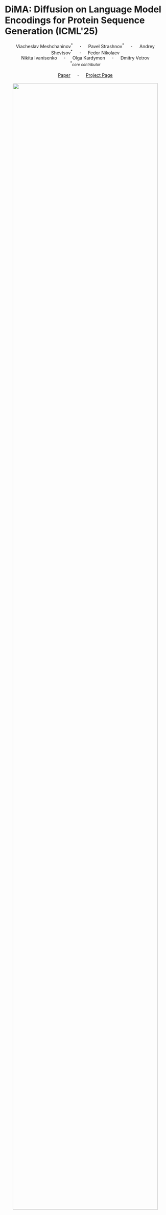 # DiMA: Diffusion on Language Model Encodings for Protein Sequence Generation (ICML'25)

<div align="center">
  Viacheslav Meshchaninov<sup>*</sup> &emsp; <b>&middot;</b> &emsp;
  Pavel Strashnov<sup>*</sup> &emsp; <b>&middot;</b> &emsp;
  Andrey Shevtsov<sup>*</sup> &emsp; <b>&middot;</b> &emsp;
  Fedor Nikolaev
  <br>
  Nikita Ivanisenko &emsp; <b>&middot;</b> &emsp;
  Olga Kardymon &emsp; <b>&middot;</b> &emsp;
  Dmitry Vetrov
  <br>
  <span><sup>*</sup><small><em>core contributor</em></small></span>
  <br><br>
  <a href="https://openreview.net/pdf?id=xB9eROwBCB" target="_blank">Paper</a> &emsp; <b>&middot;</b> &emsp;
  <a href="https://meshchaninovviacheslav.github.io/DiMA/" target="_blank">Project&nbsp;Page</a>
</div>

<br>

<div align="center">
    <img src="assets/main_figure.jpg" width=95% >
</div>

<br>

## Abstract

Protein sequence design has seen significant advances through discrete diffusion and autoregressive approaches, yet the potential of continuous diffusion remains underexplored. Here, we present **DiMA**, a latent diffusion framework that operates on protein language model representations. Through systematic exploration of architectural choices and diffusion components, we develop a robust methodology that generalizes across multiple protein encoders ranging from 8M to 3B parameters. We demonstrate that our framework achieves consistently high performance across sequence-only (ESM-2, ESMc), dual-decodable (CHEAP), and multimodal (SaProt) representations using the same architecture and training approach. We conduct extensive evaluation of existing methods alongside **DiMA** using multiple metrics across two protein modalities, covering quality, diversity, novelty, and distribution matching of generated proteins. **DiMA** consistently produces novel, high-quality and diverse protein sequences and achieves strong results compared to baselines such as autoregressive, discrete diffusion and flow matching language models. The model demonstrates versatile functionality, supporting conditional generation tasks including protein family-generation, motif scaffolding and infilling, and fold-specific sequence design, despite being trained solely on sequence data. This work provides a universal continuous diffusion framework for protein sequence generation, offering both architectural insights and practical applicability across various protein design scenarios.


## 🚀 Installation

Clone the repository:

```bash
git clone https://github.com/MeshchaninovViacheslav/DiMA.git
```

Create the environment for the repository:

```bash
conda env create --file environment.yaml
conda activate dima_env
```

## Unconditional Generation

1- Prepare the config (`src/configs/config.yaml`): \
    a- Change the `project.path` to your repository location. \
    b- Change the `defaults.encoder` field. There are 3 possible DiMA models, based on the encoder used: \
        * `esm2`: ESM2-3B, sequence only encoder \
        * `cheap`: CHEAP, dual-decodable (sequence and structure) encoder \
        * `saprot`: SaProt-35M, multimodel encoder (strucutre is represented with structure tokens)

2- Run the generation code.
You can find and example run in the `example.ipynb`. 

```python
import torch
from src.diffusion.dima import DiMAModel

device = torch.device("cuda" if torch.cuda.is_available() else "cpu")

model = DiMAModel(config_path="../configs", device=device)
model.load_pretrained()

sequences = model.generate_samples(num_texts=10)
```

## In case of new training:

### Data Preparation

DiMA was trained and evaluated on two distinct datasets, each selected for specific properties that facilitate robust model development and large-scale evaluation.

* **SwissProt**: This is a high-quality, manually curated subset of the UniProt database. Its relatively small size and high-quality annotations make it an excellent choice for initial proof-of-concept studies and detailed component analyses. For our experiments, sequences were filtered to a length between 128 and 254 amino acids.

* **AFDBv4-90**: This is a large-scale dataset derived from UniRef50, containing 2.2 million protein sequences. It is specifically curated to ensure high structural quality and diversity by including only proteins with an average predicted pLDDT score above 90 and sequence identity below 50%. This dataset is ideal for evaluating the scalability and performance of the model across diverse protein representation spaces.

#### Downloading the Data

The datasets are available on the Hugging Face Hub. First, you must specify the main configuration file, `src/configs/config.yaml`: \ 
1- Set the `name` field under the `defaults.datasets` section to one of the following:

* **`afdb`**: [https://huggingface.co/datasets/bayes-group-diffusion/AFDB-v2](https://huggingface.co/datasets/bayes-group-diffusion/AFDB-v2)
* **`swissprot`**: [https://huggingface.co/datasets/bayes-group-diffusion/swissprot](https://huggingface.co/datasets/bayes-group-diffusion/swissprot)

2- set `path` under the `project` section to the propriate path \

After configuring the dataset name, run the following script. It will automatically download the specified dataset from the Hugging Face Hub and save it to the path defined in your configuration.

```bash
python -m src.datasets.load_hub \
    --config_path="../configs" \
    --load_from_hub \
    --group_name="bayes-group-diffusion"
```

#### Prepare Length Distribution

Sequence length determination is crucial for protein generation inference. Our model, DiMA, focuses solely on semantic tokens during training via an attention mask, avoiding detrimental padding tokens. For inference, target sequence length is sampled from the training data distribution to ensure realistic protein lengths. This is followed by sampling a Gaussian vector, iterative refinement to generate 

```bash
python -m src.helpers.prepare_length_distribution \
    --config_path="../configs"
```

### Training

The training process for DiMA is structured in three main stages. This ensures that the latent space is properly prepared and the model components are optimized for generating high-fidelity protein sequences.

#### Stage 1: Pre-calculation of Normalization Statistics

Before training the diffusion model, we first calculate the mean and variance statistics of the protein language model representations across the training dataset.

This step is crucial for adapting the discrete protein data to our continuous Gaussian diffusion model. The calculated statistics are used to apply dimension-wise normalization, transforming the latent representations to have a zero mean and unit variance.
The default save path for the statistics is configured in the `config.statistics_path` field within your encoder configuration file (e.g., `src/configs/encoder/esm2.yaml`).

To calculate and save these statistics, run the following command:


```bash
python -m src.preprocessing.calculate_statistics \
    --config_path="../configs"
```

#### Stage 2: Decoder Training

As demonstrated in our work, fine-tuning the decoder for amino acid reconstruction from latent representations can significantly improve the accuracy of sequence generation during inference. This stage trains the decoder to be more resilient to minor deviations in the latents produced by the diffusion model.

This step can be skipped if the default pre-trained decoder from the encoder model (e.g., the `lm_head`) is sufficient for your application.

You can configure the decoder architecture in `src/configs/config.yaml` by setting the decoder parameter:

- `default`: Uses the decoder from the encoder's language model head (`lm_head`).
- `transformer`: Implements a more complex transformer-based decoder. Its parameters can be configured in `src/configs/decoder/transformer.yaml`.

To launch the decoder training, run the following command:

```bash
python -m src.preprocessing.train_decoder \
    --config_path="../configs"
```

#### Stage 3: Diffusion Training

The final stage is the training of the denoising diffusion model itself. DiMA is a continuous-time Gaussian diffusion model that leverages a self-conditioning technique to enhance generation quality. The model is trained to denoise latent protein representations, progressively transforming a random Gaussian vector into a valid protein representation.

You can configure the training setup in the main configuration file: `src/configs/config.yaml`. Key parameters under the training section include:
- `training_iters`: The total number of training iterations.
- `batch_size`: The total batch size distributed across all GPUs.
- `batch_size_per_gpu`: The batch size for each individual GPU. This is calculated automatically as `batch_size // nproc_per_node`.
- `eval_interval`: The evaluation frequency. At every eval_interval, the validation loss is computed, and a sample generation with metric calculation is performed.
- `save_interval`: The checkpointing frequency.
- `init_se`: The checkpoint used to initialize the score estimator.

To launch the diffusion model training on a multi-GPU node, run the following command:


```bash
HYDRA_FULL_ERROR=1 torchrun --nproc_per_node=8 --master_port=31345  train_diffusion.py
HYDRA_FULL_ERROR=1 torchrun --nproc_per_node=8 --master_port=31345  train_diffusion_cfg_antibody.py
```

For detailed training hyperparameters, please refer to Appendix C.2 of our paper.


# Citation

```
@article{meshchaninov2024diffusion,
  title={Diffusion on language model embeddings for protein sequence generation},
  author={Meshchaninov, Viacheslav and Strashnov, Pavel and Shevtsov, Andrey and Nikolaev, Fedor and Ivanisenko, Nikita and Kardymon, Olga and Vetrov, Dmitry},
  journal={arXiv preprint arXiv:2403.03726},
  year={2024}
}
```
